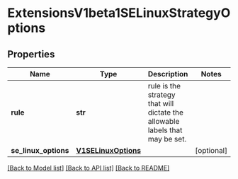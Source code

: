 # ExtensionsV1beta1SELinuxStrategyOptions

## Properties
Name | Type | Description | Notes
------------ | ------------- | ------------- | -------------
**rule** | **str** | rule is the strategy that will dictate the allowable labels that may be set. | 
**se_linux_options** | [**V1SELinuxOptions**](V1SELinuxOptions.md) |  | [optional] 

[[Back to Model list]](../README.md#documentation-for-models) [[Back to API list]](../README.md#documentation-for-api-endpoints) [[Back to README]](../README.md)


